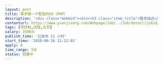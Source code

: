 ```yaml
---                
layout: post       
title: 需求做一个配音的H5（PHP）           
description: '<div class="mobmid"><div><h3 class="item_title">需求描述</h3><p>需求做一个配音的H5：有一段10s的视频文件，用户可以自己上传10s的音频。用户上传音频之后，与该视频融合，形成一段新的视频文件（PHP开发整包后端，无框架要求。我们提供UI+前端静态页。请人写对应后台，以及对应接口）</p></div><!--info end--></div>'     
contenturl: https://www.yuanjisong.com/Webpage/Job/../Job/detail/jobid/101581      
tags: [项目制,远程,北京]            
salary: 3500元          
publish_time: '已发布 11 小时'         
start_time: '2018-06-16 12:12:02'           
apply: 8                   
time_range: 5天              
status: 招募中                  
---                 
```

